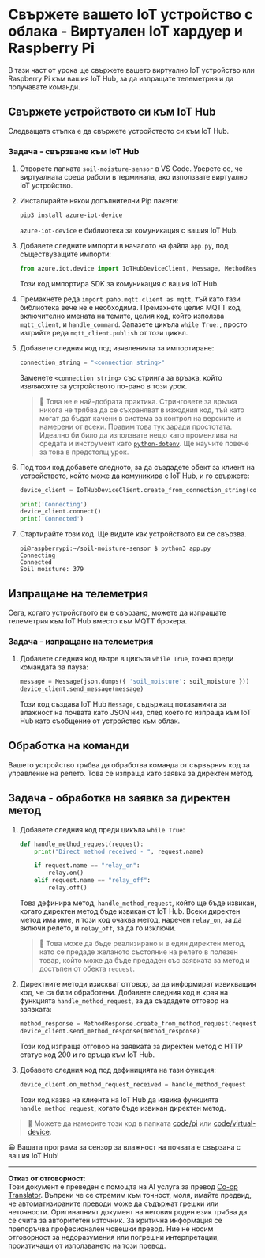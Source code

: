 <!--
CO_OP_TRANSLATOR_METADATA:
{
  "original_hash": "3ac42e284a7222c0e83d2d43231a364f",
  "translation_date": "2025-08-28T11:24:50+00:00",
  "source_file": "2-farm/lessons/4-migrate-your-plant-to-the-cloud/single-board-computer-connect-hub.md",
  "language_code": "bg"
}
-->
# Свържете вашето IoT устройство с облака - Виртуален IoT хардуер и Raspberry Pi

В тази част от урока ще свържете вашето виртуално IoT устройство или Raspberry Pi към вашия IoT Hub, за да изпращате телеметрия и да получавате команди.

## Свържете устройството си към IoT Hub

Следващата стъпка е да свържете устройството си към IoT Hub.

### Задача - свързване към IoT Hub

1. Отворете папката `soil-moisture-sensor` в VS Code. Уверете се, че виртуалната среда работи в терминала, ако използвате виртуално IoT устройство.

1. Инсталирайте някои допълнителни Pip пакети:

    ```sh
    pip3 install azure-iot-device
    ```

    `azure-iot-device` е библиотека за комуникация с вашия IoT Hub.

1. Добавете следните импорти в началото на файла `app.py`, под съществуващите импорти:

    ```python
    from azure.iot.device import IoTHubDeviceClient, Message, MethodResponse
    ```

    Този код импортира SDK за комуникация с вашия IoT Hub.

1. Премахнете реда `import paho.mqtt.client as mqtt`, тъй като тази библиотека вече не е необходима. Премахнете целия MQTT код, включително имената на темите, целия код, който използва `mqtt_client`, и `handle_command`. Запазете цикъла `while True:`, просто изтрийте реда `mqtt_client.publish` от този цикъл.

1. Добавете следния код под изявленията за импортиране:

    ```python
    connection_string = "<connection string>"
    ```

    Заменете `<connection string>` със стринга за връзка, който извлякохте за устройството по-рано в този урок.

    > 💁 Това не е най-добрата практика. Стринговете за връзка никога не трябва да се съхраняват в изходния код, тъй като могат да бъдат качени в система за контрол на версиите и намерени от всеки. Правим това тук заради простотата. Идеално би било да използвате нещо като променлива на средата и инструмент като [`python-dotenv`](https://pypi.org/project/python-dotenv/). Ще научите повече за това в предстоящ урок.

1. Под този код добавете следното, за да създадете обект за клиент на устройството, който може да комуникира с IoT Hub, и го свържете:

    ```python
    device_client = IoTHubDeviceClient.create_from_connection_string(connection_string)

    print('Connecting')
    device_client.connect()
    print('Connected')
    ```

1. Стартирайте този код. Ще видите как устройството ви се свързва.

    ```output
    pi@raspberrypi:~/soil-moisture-sensor $ python3 app.py 
    Connecting
    Connected
    Soil moisture: 379
    ```

## Изпращане на телеметрия

Сега, когато устройството ви е свързано, можете да изпращате телеметрия към IoT Hub вместо към MQTT брокера.

### Задача - изпращане на телеметрия

1. Добавете следния код вътре в цикъла `while True`, точно преди командата за пауза:

    ```python
    message = Message(json.dumps({ 'soil_moisture': soil_moisture }))
    device_client.send_message(message)
    ```

    Този код създава IoT Hub `Message`, съдържащ показанията за влажност на почвата като JSON низ, след което го изпраща към IoT Hub като съобщение от устройство към облак.

## Обработка на команди

Вашето устройство трябва да обработва команда от сървърния код за управление на релето. Това се изпраща като заявка за директен метод.

## Задача - обработка на заявка за директен метод

1. Добавете следния код преди цикъла `while True`:

    ```python
    def handle_method_request(request):
        print("Direct method received - ", request.name)
    
        if request.name == "relay_on":
            relay.on()
        elif request.name == "relay_off":
            relay.off()    
    ```

    Това дефинира метод, `handle_method_request`, който ще бъде извикан, когато директен метод бъде извикан от IoT Hub. Всеки директен метод има име, и този код очаква метод, наречен `relay_on`, за да включи релето, и `relay_off`, за да го изключи.

    > 💁 Това може да бъде реализирано и в един директен метод, като се предаде желаното състояние на релето в полезен товар, който може да бъде предаден със заявката за метод и достъпен от обекта `request`.

1. Директните методи изискват отговор, за да информират извикващия код, че са били обработени. Добавете следния код в края на функцията `handle_method_request`, за да създадете отговор на заявката:

    ```python
    method_response = MethodResponse.create_from_method_request(request, 200)
    device_client.send_method_response(method_response)
    ```

    Този код изпраща отговор на заявката за директен метод с HTTP статус код 200 и го връща към IoT Hub.

1. Добавете следния код под дефиницията на тази функция:

    ```python
    device_client.on_method_request_received = handle_method_request
    ```

    Този код казва на клиента на IoT Hub да извика функцията `handle_method_request`, когато бъде извикан директен метод.

> 💁 Можете да намерите този код в папката [code/pi](../../../../../2-farm/lessons/4-migrate-your-plant-to-the-cloud/code/pi) или [code/virtual-device](../../../../../2-farm/lessons/4-migrate-your-plant-to-the-cloud/code/virtual-device).

😀 Вашата програма за сензор за влажност на почвата е свързана с вашия IoT Hub!

---

**Отказ от отговорност**:  
Този документ е преведен с помощта на AI услуга за превод [Co-op Translator](https://github.com/Azure/co-op-translator). Въпреки че се стремим към точност, моля, имайте предвид, че автоматизираните преводи може да съдържат грешки или неточности. Оригиналният документ на неговия роден език трябва да се счита за авторитетен източник. За критична информация се препоръчва професионален човешки превод. Ние не носим отговорност за недоразумения или погрешни интерпретации, произтичащи от използването на този превод.